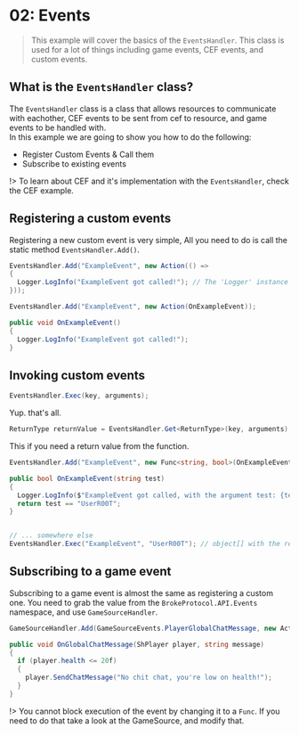 # 02: Events

> This example will cover the basics of the ``EventsHandler``. This class is used for a lot of things including game events, CEF events, and custom events.

## What is the ``EventsHandler`` class?
The ``EventsHandler`` class is a class that allows resources to communicate with eachother, CEF events to be sent from cef to resource, and game events to be handled with.  
In this example we are going to show you how to do the following:
- Register Custom Events & Call them
- Subscribe to existing events

!> To learn about CEF and it's implementation with the ``EventsHandler``, check the CEF example.

## Registering a custom events
Registering a new custom event is very simple, All you need to do is call the static method ``EventsHandler.Add()``.
```csharp
EventsHandler.Add("ExampleEvent", new Action(() => 
{
  Logger.LogInfo("ExampleEvent got called!"); // The 'Logger' instance is a class from BP-CoreLib. Using 'Debug.Log()' here will work just fine too.
}));
```

```csharp
EventsHandler.Add("ExampleEvent", new Action(OnExampleEvent));

public void OnExampleEvent()
{
  Logger.LogInfo("ExampleEvent got called!");
}
```

## Invoking custom events
```csharp
EventsHandler.Exec(key, arguments);
```
Yup. that's all.
```csharp
ReturnType returnValue = EventsHandler.Get<ReturnType>(key, arguments);
```
This if you need a return value from the function.
```csharp
EventsHandler.Add("ExampleEvent", new Func<string, bool>(OnExampleEvent));

public bool OnExampleEvent(string test)
{
  Logger.LogInfo($"ExampleEvent got called, with the argument test: {test}");
  return test == "UserR00T";
}


// ... somewhere else
EventsHandler.Exec("ExampleEvent", "UserR00T"); // object[] with the return values of all event subscribers
```

## Subscribing to a game event
Subscribing to a game event is almost the same as registering a custom one. You need to grab the value from the ``BrokeProtocol.API.Events`` namespace, and use `GameSourceHandler`.
```csharp
GameSourceHandler.Add(GameSourceEvents.PlayerGlobalChatMessage, new Action<ShPlayer, string>(OnGlobalChatMessage));

public void OnGlobalChatMessage(ShPlayer player, string message)
{
  if (player.health <= 20f) 
  {
    player.SendChatMessage("No chit chat, you're low on health!");
  }
}
```

!> You cannot block execution of the event by changing it to a `Func`. If you need to do that take a look at the GameSource, and modify that.
